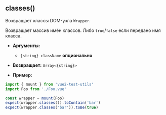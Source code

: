 ## classes()

Возвращает классы DOM-узла `Wrapper`.

Возвращает массив имён классов. Либо `true`/`false` если передано имя класса.

- **Аргументы:**

  - `{string} className` **опционально**

- **Возвращает:** `Array<{string}>`

- **Пример:**

```js
import { mount } from 'vue2-test-utils'
import Foo from './Foo.vue'

const wrapper = mount(Foo)
expect(wrapper.classes()).toContain('bar')
expect(wrapper.classes('bar')).toBe(true)
```

